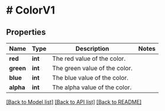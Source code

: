 # # ColorV1

## Properties

Name | Type | Description | Notes
------------ | ------------- | ------------- | -------------
**red** | **int** | The red value of the color. |
**green** | **int** | The green value of the color. |
**blue** | **int** | The blue value of the color. |
**alpha** | **int** | The alpha value of the color. |

[[Back to Model list]](../../README.md#models) [[Back to API list]](../../README.md#endpoints) [[Back to README]](../../README.md)
